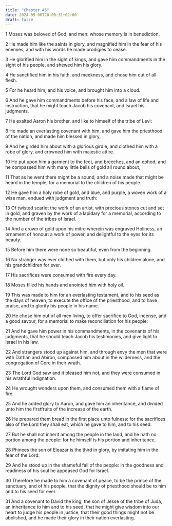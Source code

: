 ```yaml
---
title: "Chapter 45"
date: 2024-09-06T20:00:31+02:00
draft: false
---
```



1 Moses was beloved of God, and men: whose memory is in benediction.

2 He made him like the saints in glory, and magnified him in the fear of his enemies, and with his words he made prodigies to cease.

3 He glorified him in the sight of kings, and gave him commandments in the sight of his people, and shewed him his glory.

4 He sanctified him in his faith, and meekness, and chose him out of all flesh.

5 For he heard him, and his voice, and brought him into a cloud.

6 And he gave him commandments before his face, and a law of life and instruction, that he might teach Jacob his covenant, and Israel his judgments.

7 He exalted Aaron his brother, and like to himself of the tribe of Levi:

8 He made an everlasting covenant with him, and gave him the priesthood of the nation, and made him blessed in glory,

9 And he girded him about with a glorious girdle, and clothed him with a robe of glory, and crowned him with majestic attire.

10 He put upon him a garment to the feet, and breeches, and an ephod, and he compassed him with many little bells of gold all round about,

11 That as he went there might be a sound, and a noise made that might be heard in the temple, for a memorial to the children of his people.

12 He gave him a holy robe of gold, and blue, and purple, a woven work of a wise man, endued with judgment and truth:

13 Of twisted scarlet the work of an artist, with precious stones cut and set in gold, and graven by the work of a lapidary for a memorial, according to the number of the tribes of Israel.

14 And a crown of gold upon his mitre wherein was engraved Holiness, an ornament of honour: a work of power, and delightful to the eyes for its beauty.

15 Before him there were none so beautiful, even from the beginning.

16 No stranger was ever clothed with them, but only his children alone, and his grandchildren for ever.

17 His sacrifices were consumed with fire every day.

18 Moses filled his hands and anointed him with holy oil.

19 This was made to him for an everlasting testament, and to his seed as the days of heaven, to execute the office of the priesthood, and to have praise, and to glorify his people in his name.

20 He chose him out of all men living, to offer sacrifice to God, incense, and a good savour, for a memorial to make reconciliation for his people:

21 And he gave him power in his commandments, in the covenants of his judgments, that he should teach Jacob his testimonies, and give light to Israel in his law.

22 And strangers stood up against him, and through envy the men that were with Dathan and Abiron, compassed him about in the wilderness, and the congregation of Core in their wrath.

23 The Lord God saw and it pleased him not, and they were consumed in his wrathful indignation.

24 He wrought wonders upon them, and consumed them with a flame of fire.

25 And he added glory to Aaron, and gave him an inheritance, and divided unto him the firstfruits of the increase of the earth.

26 He prepared them bread in the first place unto fulness: for the sacrifices also of the Lord they shall eat, which he gave to him, and to his seed.

27 But he shall not inherit among the people in the land, and he hath no portion among the people: for he himself is his portion and inheritance.

28 Phinees the son of Eleazar is the third in glory, by imitating him in the fear of the Lord:

29 And he stood up in the shameful fall of the people: in the goodness and readiness of his soul he appeased God for Israel.

30 Therefore he made to him a covenant of peace, to be the prince of the sanctuary, and of his people, that the dignity of priesthood should be to him and to his seed for ever.

31 And a covenant to David the king, the son of Jesse of the tribe of Juda, an inheritance to him and to his seed, that he might give wisdom into our heart to judge his people in justice, that their good things might not be abolished, and he made their glory in their nation everlasting.

